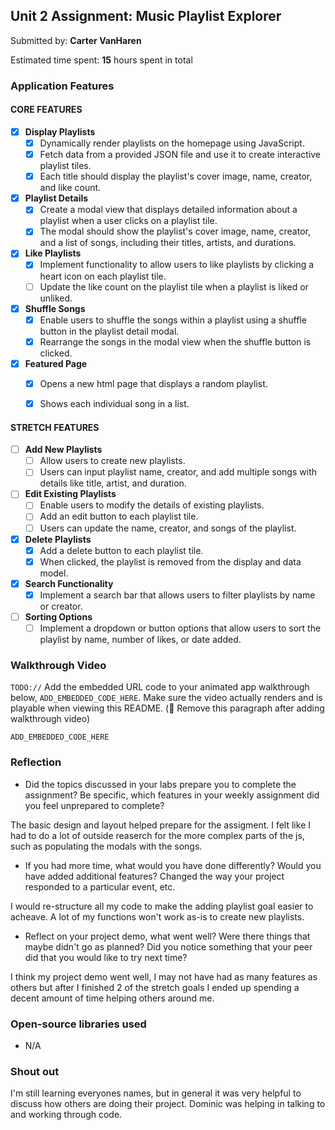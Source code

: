 ## Unit 2 Assignment: Music Playlist Explorer

Submitted by: **Carter VanHaren**

Estimated time spent: **15** hours spent in total

### Application Features

#### CORE FEATURES

- [X] **Display Playlists**
  - [X] Dynamically render playlists on the homepage using JavaScript.
  - [X] Fetch data from a provided JSON file and use it to create interactive playlist tiles.
  - [X] Each title should display the playlist's cover image, name, creator, and like count.

- [X] **Playlist Details**
  - [X] Create a modal view that displays detailed information about a playlist when a user clicks on a playlist tile.
  - [X] The modal should show the playlist's cover image, name, creator, and a list of songs, including their titles, artists, and durations.

- [X] **Like Playlists**
  - [X] Implement functionality to allow users to like playlists by clicking a heart icon on each playlist tile.
  - [ ] Update the like count on the playlist tile when a playlist is liked or unliked.

- [X] **Shuffle Songs**
  - [X] Enable users to shuffle the songs within a playlist using a shuffle button in the playlist detail modal.
  - [X] Rearrange the songs in the modal view when the shuffle button is clicked.

- [X] **Featured Page**
  - [X] Opens a new html page that displays a random playlist.
  - [X] Shows each individual song in a list.



#### STRETCH FEATURES

- [ ] **Add New Playlists**
  - [ ] Allow users to create new playlists.
  - [ ] Users can input playlist name, creator, and add multiple songs with details like title, artist, and duration.

- [ ] **Edit Existing Playlists**
  - [ ] Enable users to modify the details of existing playlists.
  - [ ] Add an edit button to each playlist tile.
  - [ ] Users can update the name, creator, and songs of the playlist.

- [X] **Delete Playlists**
  - [X] Add a delete button to each playlist tile.
  - [X] When clicked, the playlist is removed from the display and data model.

- [X] **Search Functionality**
  - [X] Implement a search bar that allows users to filter playlists by name or creator.

- [ ] **Sorting Options**
  - [ ] Implement a dropdown or button options that allow users to sort the playlist by name, number of likes, or date added.

### Walkthrough Video

`TODO://` Add the embedded URL code to your animated app walkthrough below, `ADD_EMBEDDED_CODE_HERE`. Make sure the video actually renders and is playable when viewing this README. (🚫 Remove this paragraph after adding walkthrough video)

`ADD_EMBEDDED_CODE_HERE`

### Reflection

* Did the topics discussed in your labs prepare you to complete the assignment? Be specific, which features in your weekly assignment did you feel unprepared to complete?

The basic design and layout helped prepare for the assigment. I felt like I had to do a lot of outside reaserch for the more complex parts of the js, such as populating the modals with the songs. 

* If you had more time, what would you have done differently? Would you have added additional features? Changed the way your project responded to a particular event, etc.
  
I would re-structure all my code to make the adding playlist goal easier to acheave. A lot of my functions won't work as-is to create new playlists.


* Reflect on your project demo, what went well? Were there things that maybe didn't go as planned? Did you notice something that your peer did that you would like to try next time?

I think my project demo went well, I may not have had as many features as others but after I finished 2 of the stretch goals I ended up spending a decent amount of time helping others around me. 

### Open-source libraries used

- N/A

### Shout out

I'm still learning everyones names, but in general it was very helpful to discuss how others are doing their project. Dominic was helping in talking to and working through code.